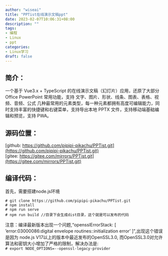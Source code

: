 ```yaml
---
author: "wiseai"
title: "PPTist在线演示文稿ppt"
date: 2023-02-07T10:06:31+08:00
description: ""
tags:
- 编程
- Linux
- ppt
categories:
- Linux学习
draft: false
---
```

简介：
--
一个基于 Vue3.x + TypeScript 的在线演示文稿（幻灯片）应用，还原了大部分 Office PowerPoint 常用功能，支持 文字、图片、形状、线条、图表、表格、视频、音频、公式 几种最常用的元素类型，每一种元素都拥有高度可编辑能力，同时支持丰富的快捷键和右键菜单，支持导出本地 PPTX 文件，支持移动端基础编辑和预览，支持 PWA。

源码位置：
--
[github: https://github.com/pipipi-pikachu/PPTist.git](https://github.com/pipipi-pikachu/PPTist.git)  
[gitee: https://gitee.com/mirrors/PPTist.git](https://gitee.com/mirrors/PPTist.git)  

编译代码：
--
首先，需要搭建node.js环境
```
# git clone https://github.com/pipipi-pikachu/PPTist.git
# npm install
# npm run serve
# npm run build //目录下会生成dist目录，这个就是可以发布的代码
```
注意：编译最新版本出现一个问题,“opensslErrorStack: [ ’error:03000086:digital envelope routines::initialization error’ ]",出现这个错误是因为 node.js V17以上的版本中最近发布的OpenSSL3.0, 而OpenSSL3.0对允许算法和密钥大小增加了严格的限制，解决办法是:  
`# export NODE_OPTIONS=--openssl-legacy-provider`  